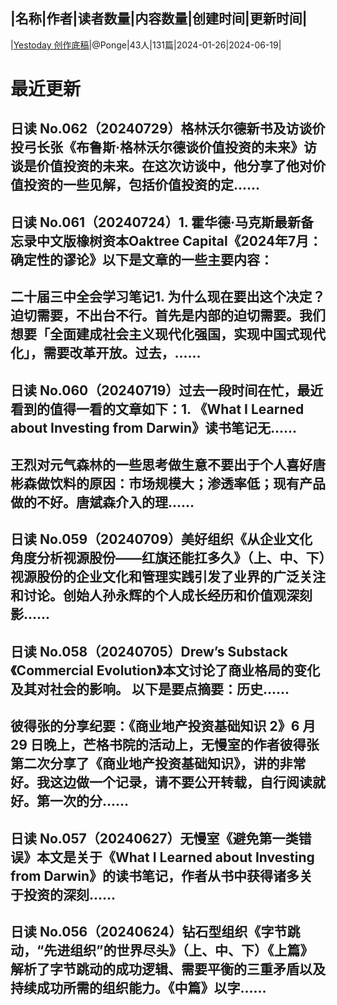 |名称|作者|读者数量|内容数量|创建时间|更新时间|
---
|[Yestoday 创作底稿](https://xiaobot.net/p/yestoday?refer=0b133df9-27dc-423b-8101-639049001c13)|@Ponge|43人|131篇|2024-01-26|2024-06-19|

# 最近更新
## 日读 No.062（20240729）格林沃尔德新书及访谈价投弓长张《布鲁斯·格林沃尔德谈价值投资的未来》访谈是价值投资的未来。在这次访谈中，他分享了他对价值投资的一些见解，包括价值投资的定......
## 日读 No.061（20240724）1. 霍华德·马克斯最新备忘录中文版橡树资本Oaktree Capital《2024年7月：确定性的谬论》以下是文章的一些主要内容：
## 二十届三中全会学习笔记1. 为什么现在要出这个决定？迫切需要，不出台不行。首先是内部的迫切需要。我们想要「全面建成社会主义现代化强国，实现中国式现代化」，需要改革开放。过去，......
## 日读 No.060（20240719）过去一段时间在忙，最近看到的值得一看的文章如下：1. 《What I Learned about Investing from Darwin》读书笔记无......
## 王烈对元气森林的一些思考做生意不要出于个人喜好唐彬森做饮料的原因：市场规模大；渗透率低；现有产品做的不好。唐斌森介入的理......
## 日读 No.059（20240709）美好组织《从企业文化角度分析视源股份——红旗还能扛多久》（上、中、下）视源股份的企业文化和管理实践引发了业界的广泛关注和讨论。创始人孙永辉的个人成长经历和价值观深刻影......
## 日读 No.058（20240705）Drew’s Substack《Commercial Evolution》本文讨论了商业格局的变化及其对社会的影响。 以下是要点摘要：历史......
## 彼得张的分享纪要：《商业地产投资基础知识 2》6 月 29 日晚上，芒格书院的活动上，无慢室的作者彼得张第二次分享了《商业地产投资基础知识》，讲的非常好。我这边做一个记录，请不要公开转载，自行阅读就好。第一次的分......
## 日读 No.057（20240627）无慢室《避免第一类错误》本文是关于《What I Learned about Investing from Darwin》的读书笔记，作者从书中获得诸多关于投资的深刻......
## 日读 No.056（20240624）钻石型组织《字节跳动，“先进组织”的世界尽头》（上、中、下）《上篇》解析了字节跳动的成功逻辑、需要平衡的三重矛盾以及持续成功所需的组织能力。《中篇》以字......

